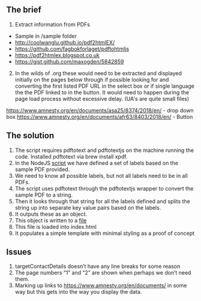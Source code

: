 ## The brief

1. Extract information from PDFs
* Sample in /sample folder
* http://coolwanglu.github.io/pdf2htmlEX/
* https://github.com/fagbokforlaget/pdftohtmljs
* https://pdf2htmlex.blogspot.co.uk
* https://gist.github.com/maxogden/5842859

2. In the wilds of .org these would need to be extracted and displayed initially on the pages below through if possible looking for and converting the first listed PDF URL in the select box or if single language the the PDF linked to in the button.  It would need to happen during the page load process without excessive delay.  (UA's are quite small files)

https://www.amnesty.org/en/documents/asa25/8374/2018/en/ - drop down box
https://www.amnesty.org/en/documents/afr63/8403/2018/en/ - Button


## The solution

1. The script requires pdftotext and pdftotextjs on the machine running the code. Installed pdftotext via brew install xpdf.
2. In the NodeJS [script](/pdftotext-alternative.js) we have defined a set of labels based on the sample PDF provided.
3. We need to know all possible labels, but not all labels need to be in all PDFs.
4. The script uses pdftotext through the pdftotextjs wrapper to convert the sample PDF to a string.
5. Then it looks through that string for all the labels defined and splits the string up into separate key value pairs based on the labels.
6. It outputs these as an object.
7. This object is written to a [file](/pdfoutput.json)
8. This file is loaded into index.html
9. It populates a simple template with minimal styling as a proof of concept

## Issues
1. targetContactDetails doesn’t have any line breaks for some reason
2. The page numbers “1” and “2” are shown when perhaps we don’t need them.
3. Marking up links to https://www.amnesty.org/en/documents/  in some way but this gets into the way you display the data.
